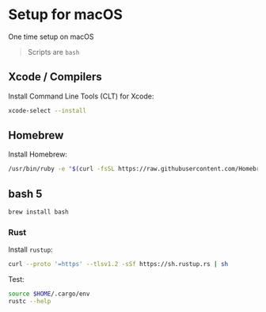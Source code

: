 # Setup for macOS

One time setup on macOS

> Scripts are `bash`

## Xcode / Compilers

Install Command Line Tools (CLT) for Xcode:

```bash
xcode-select --install
```

## Homebrew

Install Homebrew:

```bash
/usr/bin/ruby -e "$(curl -fsSL https://raw.githubusercontent.com/Homebrew/install/master/install)"
```

## bash 5

```bash
brew install bash
```

### Rust

Install `rustup`:

```bash
curl --proto '=https' --tlsv1.2 -sSf https://sh.rustup.rs | sh
```

Test:

```bash
source $HOME/.cargo/env
rustc --help
```

